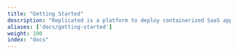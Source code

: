 ```yaml
---
title: "Getting Started"
description: "Replicated is a platform to deploy containerized SaaS applications behind a firewall (ie private cloud, private data center etc)."
aliases: ['docs/getting-started']
weight: 100
index: "docs"
---
```

